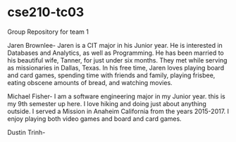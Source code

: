 # cse210-tc03
Group Repository for team 1

Jaren Brownlee-
Jaren is a CIT major in his Junior year. He is interested
in Databases and Analytics, as well as Programming. He has
been married to his beautiful wife, Tanner, for just under
six months. They met while serving as missionaries in Dallas,
Texas. In his free time, Jaren loves playing board and card
games, spending time with friends and family, playing frisbee,
eating obscene amounts of bread, and watching movies.

Michael Fisher-
I am a software engineering major in my Junior year. this is my 9th
semester up here. I love hiking and doing just about anything outside.
I served a Mission in Anaheim California from the years 2015-2017. I 
enjoy playing both video games and board and card games.

Dustin Trinh-